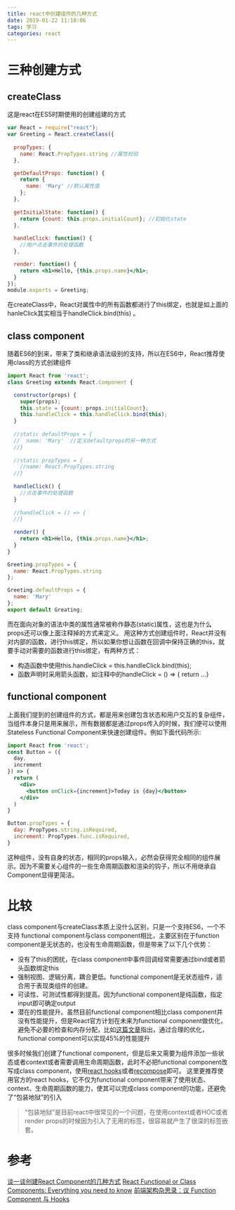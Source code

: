 ```yaml
---
title: react中创建组件的几种方式
date: 2019-01-22 11:10:06
tags: 学习
categories: react
---
```

# 三种创建方式
## createClass
这是react在ES5时期使用的创建组建的方式
```jsx
var React = require("react");
var Greeting = React.createClass({
  
  propTypes: {
    name: React.PropTypes.string //属性校验
  },

  getDefaultProps: function() {
    return {
      name: 'Mary' //默认属性值
    };
  },
  
  getInitialState: function() {
    return {count: this.props.initialCount}; //初始化state
  },
  
  handleClick: function() {
    //用户点击事件的处理函数
  },

  render: function() {
    return <h1>Hello, {this.props.name}</h1>;
  }
});
module.exports = Greeting;
```
在createClass中，React对属性中的所有函数都进行了this绑定，也就是如上面的hanleClick其实相当于handleClick.bind(this) 。

## class component
随着ES6的到来，带来了类和继承语法级别的支持，所以在ES6中，React推荐使用class的方式创建组件
```jsx
import React from 'react';
class Greeting extends React.Component {

  constructor(props) {
    super(props);
    this.state = {count: props.initialCount};
    this.handleClick = this.handleClick.bind(this);
  }
  
  //static defaultProps = {
  //  name: 'Mary'  //定义defaultprops的另一种方式
  //}
  
  //static propTypes = {
    //name: React.PropTypes.string
  //}
  
  handleClick() {
    //点击事件的处理函数
  }
  
  //handleClick = () => {
  //}
  
  render() {
    return <h1>Hello, {this.props.name}</h1>;
  }
}

Greeting.propTypes = {
  name: React.PropTypes.string
};

Greeting.defaultProps = {
  name: 'Mary'
};
export default Greating;
```
而在面向对象的语法中类的属性通常被称作静态(static)属性，这也是为什么props还可以像上面注释掉的方式来定义。
用这种方式创建组件时，React并没有对内部的函数，进行this绑定，所以如果你想让函数在回调中保持正确的this，就要手动对需要的函数进行this绑定，有两种方式：
* 构造函数中使用this.handleClick = this.handleClick.bind(this);
* 函数声明时采用箭头函数，如注释中的handleClick = () => { return ...}

## functional component
上面我们提到的创建组件的方式，都是用来创建包含状态和用户交互的复杂组件，当组件本身只是用来展示，所有数据都是通过props传入的时候，我们便可以使用Stateless Functional Component来快速创建组件。例如下面代码所示:
```jsx
import React from 'react';
const Button = ({
  day,
  increment
}) => {
  return (
    <div>
      <button onClick={increment}>Today is {day}</button>
    </div>
  )
}

Button.propTypes = {
  day: PropTypes.string.isRequired,
  increment: PropTypes.func.isRequired,
}
```
这种组件，没有自身的状态，相同的props输入，必然会获得完全相同的组件展示。因为不需要关心组件的一些生命周期函数和渲染的钩子，所以不用继承自Component显得更简洁。

# 比较
class component与createClass本质上没什么区别，只是一个支持ES6，一个不支持
functional component与class component相比，主要区别在于function component是无状态的，也没有生命周期函数，但是带来了以下几个优势：
* 没有了this的困扰，在class component中事件回调经常需要通过bind或者箭头函数绑定this
* 强制视图、逻辑分离，耦合更低。functional component是无状态组件，适合用于表现类组件的创建。
* 可读性、可测试性都得到提高。因为functional component是纯函数，指定input即可确定output
* 潜在的性能提升。虽然目前functional component相比class component并没有性能提升，但是React官方计划在未来为functional component做优化，避免不必要的检查和内存分配，比如[这篇文章](https://medium.com/missive-app/45-faster-react-functional-components-now-3509a668e69f)指出，通过合理的优化，functional component可以实现45%的性能提升

很多时候我们创建了functional component，但是后来又需要为组件添加一些状态或者context或者需要调用生命周期函数，此时不必把functional component改写成class component，使用[react hooks](https://reactjs.org/docs/hooks-overview.html)或者[recompose](https://github.com/acdlite/recompose)即可。
这里更推荐使用官方的react hooks，它不仅为functional component带来了使用状态、context、生命周期函数的能力，使其可以完成class component的功能，还避免了“包装地狱”的引入
> “包装地狱”是目前react中很常见的一个问题，在使用context或者HOC或者render props的时候因为引入了无用的标签，很容易就产生了很深的标签嵌套。

# 参考
[谈一谈创建React Component的几种方式](https://segmentfault.com/a/1190000008402834)
[React Functional or Class Components: Everything you need to know](https://programmingwithmosh.com/react/react-functional-components/)
[前端架构杂思录：议 Function Component 与 Hooks](http://taobaofed.org/blog/2018/11/27/hooks-and-function-component/)